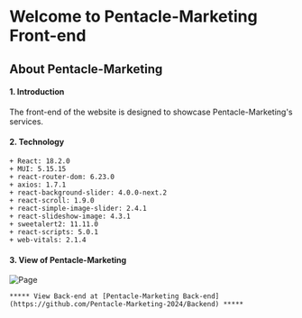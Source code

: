 # Welcome to Pentacle-Marketing Front-end


## About Pentacle-Marketing
#### 1. Introduction
The front-end of the website is designed to showcase Pentacle-Marketing's services.

#### 2. Technology
	+ React: 18.2.0
	+ MUI: 5.15.15
	+ react-router-dom: 6.23.0
	+ axios: 1.7.1
	+ react-background-slider: 4.0.0-next.2
	+ react-scroll: 1.9.0
	+ react-simple-image-slider: 2.4.1
	+ react-slideshow-image: 4.3.1
	+ sweetalert2: 11.11.0
	+ react-scripts: 5.0.1
	+ web-vitals: 2.1.4

#### 3. View of Pentacle-Marketing
![Page](/public/page.png "page")

	***** View Back-end at [Pentacle-Marketing Back-end](https://github.com/Pentacle-Marketing-2024/Backend) *****